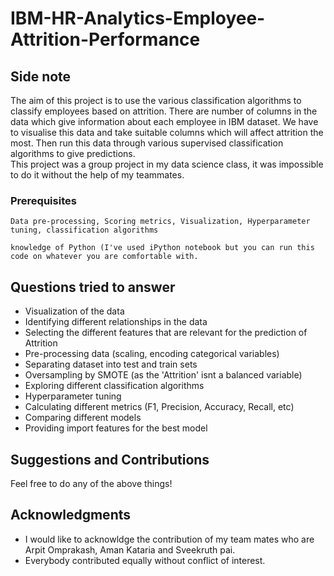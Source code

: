 # IBM-HR-Analytics-Employee-Attrition-Performance




## Side note 
The aim of this project is to use the various classification algorithms to classify employees based on attrition. There are number of columns in the data which give information about each employee in IBM dataset. We have to visualise this data and take suitable columns which will affect attrition the most. Then run this data through various supervised classification algorithms to give predictions.  
This project was a group project in my data science class, it was impossible to do it without the help of my teammates.
### Prerequisites

```
Data pre-processing, Scoring metrics, Visualization, Hyperparameter tuning, classification algorithms
```
```
knowledge of Python (I've used iPython notebook but you can run this code on whatever you are comfortable with.
```
## Questions tried to answer

   * Visualization of the data
   * Identifying different relationships in the data
   * Selecting the different features that are relevant for the prediction of Attrition
   * Pre-processing data (scaling, encoding categorical variables)
   * Separating dataset into test and train sets
   * Oversampling by SMOTE (as the 'Attrition' isnt a balanced variable)
   * Exploring different classification algorithms
   * Hyperparameter tuning
   * Calculating different metrics (F1, Precision, Accuracy, Recall, etc)
   * Comparing different models
   * Providing import features for the best model






## Suggestions and Contributions
Feel free to do any of the above things!


## Acknowledgments

* I would like to acknowldge the contribution of my team mates who are Arpit Omprakash, Aman Kataria and Sveekruth pai.
* Everybody contributed equally without conflict of interest.





